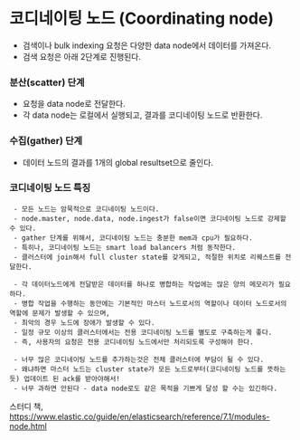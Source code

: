 # 코디네이팅 노드 (Coordinating node)
* 검색이나 bulk indexing 요청은 다양한 data node에서 데이터를 가져온다.
* 검색 요청은 아래 2단계로 진행된다.

### 분산(scatter) 단계
* 요청을 data node로 전달한다.
* 각 data node는 로컬에서 실행되고, 결과를 코디네이팅 노드로 반환한다.

### 수집(gather) 단계
* 데이터 노드의 결과를 1개의 global resultset으로 줄인다.


### 코디네이팅 노드 특징
```TEXT
 - 모든 노드는 암묵적으로 코디네이팅 노드이다.
 - node.master, node.data, node.ingest가 false이면 코디네이팅 노드로 강제할 수 있다.
 - gather 단계를 위해서, 코디네이팅 노드는 충분한 mem과 cpu가 필요하다.
 - 특히나, 코디네이팅 노드는 smart load balancers 처럼 동작한다.
 - 클러스터에 join해서 full cluster state를 갖게되고, 적절한 위치로 리퀘스트를 전달한다.
 
 - 각 데이터노드에게 전달받은 데이터를 하나로 병합하는 작업에는 많은 양의 메모리가 필요하다.
 - 병합 작업을 수행하는 동안에는 기본적인 마스터 노드로서의 역할이나 데이터 노드로서의 역할에 문제가 발생할 수 있으며,
 - 최악의 경우 노드에 장애가 발생할 수 있다.
 - 일정 규모 이상의 클러스터에서는 전용 코디네이팅 노드를 별도로 구축하는게 좋다.
 - 즉, 사용자의 요청은 전용 코디네이팅 노드에서만 처리되도록 구성해야 한다.
 
 - 너무 많은 코디네이팅 노드를 추가하는것은 전체 클러스터에 부담이 될 수 있다. 
 - 왜냐하면 마스터 노드는 cluster state가 모든 노드로부터(코디네이팅 노드를 뜻하는듯) 업데이트 된 ack를 받아야해서!
 - 너무 과하면 안된다 - data node로도 같은 목적을 기쁘게 달성 할 수는 있긴하다.
```
스터디 책, https://www.elastic.co/guide/en/elasticsearch/reference/7.1/modules-node.html
